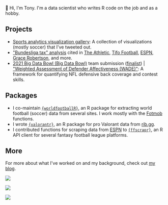 👋 Hi, I'm Tony. I'm a data scientist who writes R code on the job and as a hobby.

## Projects

-   [Sports analytics visualization gallery](https://github.com/tonyelhabr/sports_viz): A collection of visualizations (mostly soccer) that I've tweeted out.
-   ["Bundesliga tax" analysis](https://twitter.com/TonyElHabr/status/1405946563260817412) cited in [The Athletic](https://theathletic.com/3307533/2022/05/16/a-case-against-erling-haalands-move-to-manchester-city/), [Tifo Football](https://www.youtube.com/watch?v=07gDK0_Ea1U), [ESPN](https://www.espn.com/sports/insider/soccer/insider/story/_/id/34373375/bayern-munich-bundesliga-does-german-soccer-weirdness-hurt-dominant-team), [Grace Robertson](https://onfootball.substack.com/p/is-the-bundesliga-tax-real), and more.
-   [2021 Big Data Bowl (Big Data Bowl)](https://operations.nfl.com/gameday/analytics/big-data-bowl/) team submission ([finalist](https://www.youtube.com/watch?v=l-O24EqD4YI)) \| ["Weighted Assessment of Defender Affectiveness (WADE)"](https://www.kaggle.com/asmaetoumi/weighted-assessment-of-defender-effectiveness): A framework for quantifying NFL defensive back coverage and contest skills.


## Packages

-   I co-maintain [`{worldfootballR}`](https://github.com/JaseZiv/worldfootballR), an R package for extracting world football (soccer) data from several sites. I work mostly with the [Fotmob](https://www.fotmob.com/) functions.
-   I wrote [`{valorantr}`](https://github.com/tonyelhabr/valorantr), an R package for pro Valorant data from [rib.gg](https://rib.gg/).
-   I contributed functions for scraping data from [ESPN](https://www.espn.com/) to [`{ffscrapr}`](https://github.com/ffverse/ffscrapr/), an R API client for several fantasy football league platforms.

## More

For more about what I've worked on and my background, check out [my blog](https://tonyelhabr.rbind.io).

![](http://github-profile-summary-cards.vercel.app/api/cards/profile-details?username=tonyelhabr&theme=github)

![](http://github-profile-summary-cards.vercel.app/api/cards/stats?username=tonyelhabr&theme=github)

![](http://github-profile-summary-cards.vercel.app/api/cards/productive-time?username=tonyelhabr&theme=github&utcOffset=-6) 
